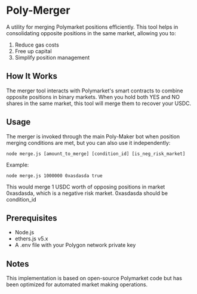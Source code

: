 # Poly-Merger

A utility for merging Polymarket positions efficiently. This tool helps in consolidating opposite positions in the same market, allowing you to:

1. Reduce gas costs
2. Free up capital
3. Simplify position management

## How It Works

The merger tool interacts with Polymarket's smart contracts to combine opposite positions in binary markets. When you hold both YES and NO shares in the same market, this tool will merge them to recover your USDC.

## Usage

The merger is invoked through the main Poly-Maker bot when position merging conditions are met, but you can also use it independently:

```
node merge.js [amount_to_merge] [condition_id] [is_neg_risk_market]
```

Example:
```
node merge.js 1000000 0xasdasda true
```

This would merge 1 USDC worth of opposing positions in market 0xasdasda, which is a negative risk market. 0xasdasda should be condition_id

## Prerequisites

- Node.js
- ethers.js v5.x
- A .env file with your Polygon network private key

## Notes

This implementation is based on open-source Polymarket code but has been optimized for automated market making operations.